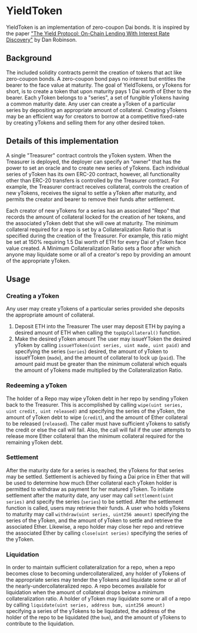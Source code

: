 # YieldToken

YieldToken is an implementation of zero-coupon Dai bonds. It is inspired by the paper ["The Yield Protocol: On-Chain Lending With
Interest Rate Discovery"](http://research.paradigm.xyz/Yield.pdf) by Dan Robinson.

## Background

The included solidity contracts permit the creation of tokens that act like zero-coupon bonds. A zero-coupon bond pays no interest but entitles the bearer to the face value at maturity. The goal of YieldTokens, or yTokens for short, is to create a token that upon maturity pays 1 Dai worth of Ether to the bearer. Each yToken belongs to a "series", a set of fungible yTokens having a common maturity date. Any user can create a yToken of a particular series by depositing an appropriate amount of collateral. Creating yTokens may be an efficient way for creators to borrow at a competitive fixed-rate by creating yTokens and selling them for any other desired token.

## Details of this implementation

A single "Treasurer" contract controls the yToken system. When the Treasurer is deployed, the deployer can specify an "owner" that has the power to set an oracle and to create new series of yTokens. Each individual series of yToken has its own ERC-20 contract, however, all functionality other than ERC-20 transfers is controlled by the Treasurer contract. For example, the Treasurer contract receives collateral, controls the creation of new yTokens, receives the signal to settle a yToken after maturity, and permits the creator and bearer to remove their funds after settlement.

Each creator of new yTokens for a series has an associated "Repo" that records the amount of collateral locked for the creation of her tokens, and the associated yToken debt that she will owe at maturity. The minimum collateral required for a repo is set by a Collateralization Ratio that is specified during the creation of the Treasurer. For example, this ratio might be set at 150% requiring 1.5 Dai worth of ETH for every Dai of yToken face value created. A Minimum Collateralization Ratio sets a floor after which anyone may liquidate some or all of a creator's repo by providing an amount of the appropriate yToken.

## Usage

### Creating a yToken

Any user may create yTokens of a particular series provided she deposits the appropriate amount of collateral.

1. Deposit ETH into the Treasurer
   The user may deposit ETH by paying a desired amount of ETH when calling the `topUpCollateral()` function.
2. Make the desired yToken amount
   The user may issueYToken the desired yToken by calling `issueYToken(uint series, uint made, uint paid)` and specifying the series (`series`) desired, the amount of yToken to issueYToken (`made`), and the amount of collateral to lock up (`paid`). The amount paid must be greater than the minimum collateral which equals the amount of yTokens made multiplied by the Collateralization Ratio.

### Redeeming a yToken

The holder of a Repo may wipe yToken debt in her repo by sending yToken back to the Treasurer. This is accomplished by calling `wipe(uint series, uint credit, uint released)` and specifying the series of the yToken, the amount of yToken debt to wipe (`credit`), and the amount of Ether collateral to be released (`released`). The caller must have sufficient yTokens to satisfy the credit or else the call will fail. Also, the call will fail if the user attempts to release more Ether collateral than the minimum collateral required for the remaining yToken debt.

### Settlement

After the maturity date for a series is reached, the yTokens for that series may be settled. Settlement is achieved by fixing a Dai price in Ether that will be used to determine how much Ether collateral each yToken holder is permitted to withdraw as payment for her matured yToken. To initiate settlement after the maturity date, any user may call `settlement(uint series)` and specify the series (`series`) to be settled. After the settlement function is called, users may retrieve their funds. A user who holds yTokens to maturity may call `withdraw(uint series, uint256 amount)` specifying the series of the yToken, and the amount of yToken to settle and retrieve the associated Ether. Likewise, a repo holder may close her repo and retrieve the associated Ether by calling `close(uint series)` specifying the series of the yToken.

### Liquidation

In order to maintain sufficient collateralization for a repo, when a repo becomes close to becoming undercollateralized, any holder of yTokens of the appropriate series may tender the yTokens and liquidate some or all of the nearly-undercollateralized repo. A repo becomes available for liquidation when the amount of collateral drops below a minimum collateralization ratio. A holder of yToken may liquidate some or all of a repo by calling `liquidate(uint series, address bum, uint256 amount)` specifying a series of the yTokens to be liquidated, the address of the holder of the repo to be liquidated (the `bum`), and the amount of yTokens to contribute to the liquidation.

